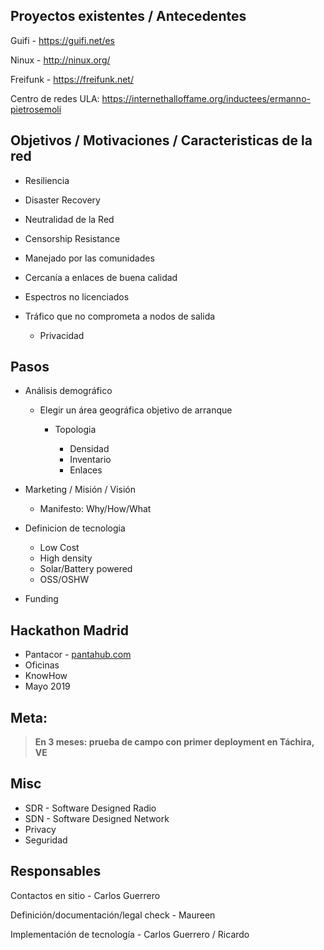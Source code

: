 ## Proyectos existentes / Antecedentes

Guifi - <https://guifi.net/es>

Ninux - <http://ninux.org/>

Freifunk - <https://freifunk.net/>

Centro de redes ULA: <https://internethalloffame.org/inductees/ermanno-pietrosemoli>

## Objetivos / Motivaciones / Caracteristicas de la red

-   Resiliencia

-   Disaster Recovery

-   Neutralidad de la Red

-   Censorship Resistance

-   Manejado por las comunidades

-   Cercanía a enlaces de buena calidad

-   Espectros no licenciados

-   Tráfico que no comprometa a nodos de salida

    -   Privacidad

## Pasos

-   Análisis demográfico

    -   Elegir un área geográfica objetivo de arranque

        -   Topologia

            -   Densidad
            -   Inventario
            -   Enlaces

-   Marketing / Misión / Visión

    -   Manifesto: Why/How/What

-   Definicion de tecnologia

    -   Low Cost
    -   High density
    -   Solar/Battery powered
    -   OSS/OSHW

-   Funding

## Hackathon Madrid

-   Pantacor - [pantahub.com](http://pantahub.com)
-   Oficinas
-   KnowHow
-   Mayo 2019

## Meta:

> **En 3 meses: prueba de campo con primer deployment en Táchira, VE**

## Misc

-   SDR - Software Designed Radio
-   SDN - Software Designed Network
-   Privacy
-   Seguridad

## Responsables

Contactos en sitio - Carlos Guerrero

Definición/documentación/legal check - Maureen

Implementación de tecnología - Carlos Guerrero / Ricardo
